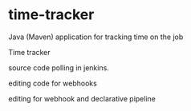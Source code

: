 # time-tracker
Java (Maven) application for tracking time on the job

Time tracker

source code polling in jenkins.

editing code for webhooks

editing for webhook and declarative pipeline
